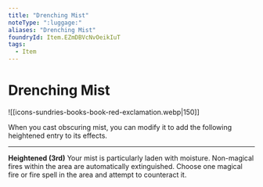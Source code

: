 ```yaml
---
title: "Drenching Mist"
noteType: ":luggage:"
aliases: "Drenching Mist"
foundryId: Item.EZmDBVcNvOeikIuT
tags:
  - Item
---
```


# Drenching Mist
![[icons-sundries-books-book-red-exclamation.webp|150]]

When you cast obscuring mist, you can modify it to add the following heightened entry to its effects.

* * *

**Heightened (3rd)** Your mist is particularly laden with moisture. Non-magical fires within the area are automatically extinguished. Choose one magical fire or fire spell in the area and attempt to counteract it.
